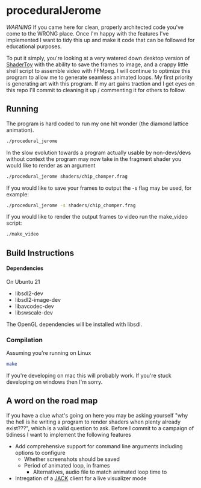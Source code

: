 # proceduralJerome

_WARNING_ If you came here for clean, properly architected code you've come to the WRONG place. Once I'm happy with the features I've implemented I want to tidy this up and make it code that can be followed for educational purposes.


To put it simply, you're looking at a very watered down desktop version of [ShaderToy](https://www.shadertoy.com/) with the ability to save the frames to image, and a crappy little shell script to assemble video with FFMpeg. I will continue to optimize this program to allow me to generate seamless animated loops. My first priority is generating art with this program. If my art gains traction and I get eyes on this repo I'll commit to cleaning it up / commenting it for others to follow.


## Running

The program is hard coded to run my one hit wonder (the diamond lattice animation).

```bash
./procedural_jerome
```

In the slow evolution towards a program actually usable by non-devs/devs without context
the program may now take in the fragment shader you would like to render as an argument

```bash
./procedural_jerome shaders/chip_chomper.frag
```

If you would like to save your frames to output the -s flag may be used, for example:
```bash
./procedural_jerome -s shaders/chip_chomper.frag
```


If you would like to render the output frames to video run the make_video script:

```bash
./make_video
```

## Build Instructions

#### Dependencies

On Ubuntu 21
- libsdl2-dev
- libsdl2-image-dev
- libavcodec-dev
- libswscale-dev

The OpenGL dependencies will be installed with libsdl. 

### Compilation

Assuming you're running on Linux

```bash
make
```

If you're developing on mac this will probably work. If you're stuck developing on windows then I'm sorry.

## A word on the road map

If you have a clue what's going on here you may be asking yourself "why the hell is he writing a program to render shaders when plenty already exist???", which is a valid question to ask. Before I commit to a campaign of tidiness I want to implement the following features

- Add comprehensive support for command line arguments including options to configure
    * Whether screenshots should be saved
    * Period of animated loop, in frames
        * Alternatives, audio file to match animated loop time to
- Intregation of a [JACK](https://jackaudio.org/) client for a live visualizer mode